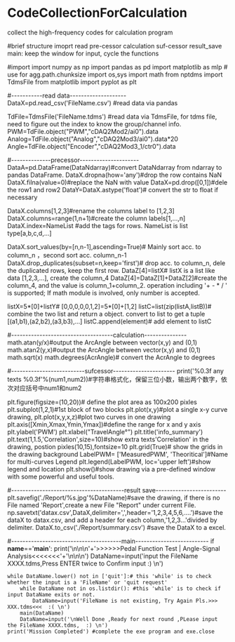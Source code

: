 # CodeCollectionForCalculation
collect the high-frequency codes for calculation program

#brief structure
imoprt
read
pre-cessor
calculation
suf-cessor
result_save
main: keep the window for input, cycle the functions

#import
import numpy as np
import pandas as pd
import matplotlib as mlp # use for agg.path.chunksize
import os,sys
import math
from nptdms import TdmsFile
from matplotlib import pyplot as plt


#-----------read data--------------------
DataX=pd.read_csv('FileName.csv') #read data via pandas

TdFile=TdmsFile('FileName.tdms') #read data via TdmsFile, for tdms file, need to figure out the index to know the group/channel info.
PWM=TdFile.object("PWM","cDAQ2Mod2/ai0").data
Analog=TdFile.object("Analog","cDAQ2Mod3/ai0").data*20 
Angle=TdFile.object("Encoder","cDAQ2Mod3_1/ctr0").data


#--------------precessor---------------------
DataA=pd.DataFrame(DataNdarray)#convert DataNdarray from ndarray to pandas DataFrame.
DataX.dropna(how='any')#drop the row contains NaN
DataX.filna(value=0)#replace the NaN with value
DataX=pd.drop([0,1])#dele the row1 and row2
DataY=DataX.astype('float')# convert the str to float if necessary

DataX.columns[1,2,3]#rename the columns label to [1,2,3]
DataX.columns=range(1,n+1)#create the column labels[1,...,n]
DataX.index=NameList #add the tags for rows. NameList is list type[a,b,c,d,...]

DataX.sort_values(by=[n,n-1],ascending=True)# Mainly sort acc. to column_n ，second sort acc. column_n-1
DataX.drop_duplicates(subset=n,keep='first')# drop acc. to column_n, dele the duplicated rows, keep the first row.
DataZ[4]=listX# listX is a list like data [1,2,3,...], create the column_4
DataZ[4]=DataZ[1]+DataZ[2]#create the column_4, and the value is column_1+column_2.  operation including '+ - * / ' is supported; If math module is involved, only number is accepted.

listX=5*[0]+listY# [0,0,0,0,0,1,2]=5*[0]+[1,2]
listC=list(zip(listA,listB))# combine the two list and return a object. convert to list to get a tuple [(a1,b1),(a2,b2),(a3,b3),...]
listC.append(element)# add element to listC

#------------------------------------calculation---------------
math.atan(y/x)#output the ArcAngle between vector(x,y) and (0,1)
math.atan2(y,x)#output the ArcAngle between vector(x,y) and (0,1)
math.sqrt(x)
math.degrees(AcrAngle)# convert the AcrAngle to degrees

#--------------------------sufcessor----------------------
print('%0.3f any texts %0.3f'%(num1,num2))#字符串格式化，保留三位小数，输出两个数字，依次对应括号中num1和num2

plt.figure(figsize=(10,20))# define the plot area as 100x200 pixles
plt.subplot(1,2,1)#1st block of two blocks
plt.plot(x,y)#plot a single x-y curve drawing,
plt.plot(x,y,x,z)#plot two curves in one drawing
plt.axis([Xmin,Xmax,Ymin,Ymax])#define the range for x and y axis
plt.ylabel('PWM')
plt.xlabel("TravelAngle°")
plt.title('info_summary')
plt.text(1,1.5,'Correlation',size=10)#show extra texts'Correlation' in the drawing, postion pixles(10,15),fontsize=10
plt.grid(True)# show the grids in the drawing background
LabelPWM= ['MeasuredPWM', 'Theoritical']#Name for multi-curves Legend
plt.legend(LabelPWM, loc='upper left')#show legend and location
plt.show()#show drawing via a pre-defined window with some powerful and useful tools.

#----------------------------------------result save-------------------------
plt.savefig('./Report/%s.jpg'%DataName)#save the drawing, if there is no File named 'Report',create a new File "Report" under current File.
np.savetxt('datax.csv',DataX,delimiter=',',header='1,2,3,4,5,6,....')#save the dataX to datax.csv, and add a header for each column,'1,2,3...'divided by delimiter.
DataX.to_csv('./Report/summary.csv') #save the DataX to a excel.

#---------------------------------------main--------------------------
if __name__=='__main__':
    print('\n\n\n'+'>>>>>>Pedal Function Test | Angle-Signal Analysis<<<<<<<'+'\n\n\n')
    DataName=input('input the FileName XXXX.tdms,Press ENTER twice to Confirm input  :) \n')

    while DataName.lower() not in ['quit']:# this 'while' is to check whether the input is a 'FileName' or 'quit request'
        while DataName not in os.listdir(): #this 'while' is to check if input DataName exits or not.
            DataName=input('FileName is not existing, Try Again Pls.>>> XXX.tdms<<<  :( \n')
        main(DataName)
        DataName=input('\nWell Done ,Ready for next round ,PLease input the FileName XXXX.tdms,  :) \n')
    print('Mission Completed') #complete the exe program and exe.close

